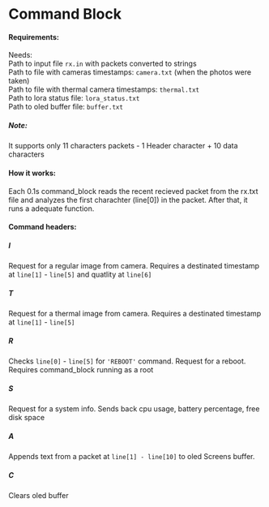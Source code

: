 # Command Block

#### Requirements:
  Needs:  
  Path to input file `rx.in` with packets converted to strings  
  Path to file with cameras timestamps: `camera.txt` (when the photos were taken)  
  Path to file with thermal camera timestamps: `thermal.txt`  
  Path to lora status file: `lora_status.txt`  
  Path to oled buffer file: `buffer.txt`  
  
  ##### Note:
  It supports only 11 characters packets - 1 Header character + 10 data characters
  
  
#### How it works:
  Each 0.1s command_block reads the recent recieved packet from the rx.txt file and analyzes the first charachter (line[0]) in the
  packet. After that, it runs a adequate function.
  
#### Command headers:

  ##### I
  Request for a regular image from camera. Requires a destinated timestamp at `line[1]` - `line[5]` and quatlity at `line[6]`
  ##### T
  Request for a thermal image from camera. Requires a destinated timestamp at `line[1]` - `line[5]`
  ##### R
  Checks `line[0]` - `line[5]` for `'REBOOT'` command. Request for a reboot. Requires command_block running as a root
  ##### S
  Request for a system info. Sends back cpu usage, battery percentage, free disk space
  ##### A
  Appends text from a packet at `line[1] - line[10]` to oled Screens buffer.
  ##### C  
  Clears oled buffer  
